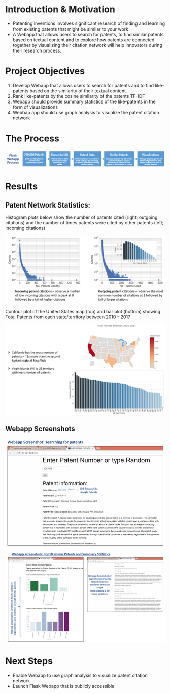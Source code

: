 # Introduction & Motivation #
* Patenting inventions involves significant research of finding and learning from existing patents that might be similar to your work
* A Webapp that allows users to search for patents, to find similar patents based on textual content and to explore how patents are connected together by visualizing their citation network will help innovators during their research process. 
 
# Project Objectives #
1. Develop Webapp that allows users to search for patents and to find like-patents based on the similarity of their textual content. 
2. Rank like-patents by the cosine similarity of the patents TF-IDF
3. Webapp should provide summary statistics of the like-patents in the form of visualizations 
4. Webbap app should use graph analysis to visualize the patent citation network 

# The Process #
![Screenshot](TheProcess.png)

# Results #
## Patent Network Statistics: ##
Histogram plots below show the number of patents cited (right; outgoing citations) and the number of times patents were cited by other patents (left; incoming citations)

![Screenshot](PatentNetwork1.png)


Contour plot of the United States map (top) and bar plot (bottom) showing Total Patents from each state/territory between 2010 – 2017 

![Screenshot](PatentNetwork2.png)

## Webapp Screenshots ##

![Screenshot](WebappScreenShot1.png)

![Screenshot](WebappScreenShot2.png)

# Next Steps #
* Enable Webapp to use graph analysis to visualize patent citation network
* Launch Flask Webapp that is publicly accessible 


